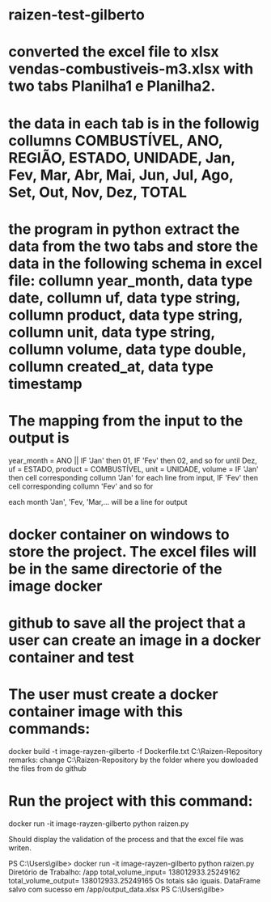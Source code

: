 # raizen-test-gilberto

# converted the excel file to xlsx vendas-combustiveis-m3.xlsx with two tabs Planilha1 e Planilha2. 

# the data in each tab is in the followig collumns COMBUSTÍVEL, ANO, REGIÃO, ESTADO, UNIDADE, Jan, Fev, Mar, Abr, Mai, Jun, Jul, Ago, Set, Out, Nov, Dez, TOTAL

# the program in python extract the data from the two tabs and store the data in the following schema in excel file: collumn year_month, data type date, collumn uf, data type string, collumn product, data type string, collumn unit, data type string, collumn volume, data type double, collumn created_at, data type timestamp

# The mapping from the input to the output is

year_month = ANO || IF 'Jan' then 01, IF 'Fev' then 02, and so for until Dez,
uf = ESTADO,
product = COMBUSTÍVEL,
unit = UNIDADE,
volume =  IF 'Jan' then cell corresponding collumn 'Jan' for each line from input, IF 'Fev' then cell corresponding collumn 'Fev' and so for

each month 'Jan', 'Fev, 'Mar,... will be a line for output


# docker container on windows to store the project. The excel files will be in the same directorie of the image docker

# github to save all the project that a user can create an image in a docker container and test 

 
# The user must create a docker container image with this commands:

docker build -t image-rayzen-gilberto -f Dockerfile.txt C:\Raizen-Repository 
remarks: change C:\Raizen-Repository by the folder where you dowloaded the files from do github 

# Run the project with this command:
docker run -it image-rayzen-gilberto python raizen.py

Should display the validation of the process and that the excel file was writen.

PS C:\Users\gilbe> docker run -it image-rayzen-gilberto python raizen.py
Diretório de Trabalho: /app
total_volume_input=  138012933.25249162
total_volume_output=  138012933.25249165
Os totais são iguais.
DataFrame salvo com sucesso em /app/output_data.xlsx
PS C:\Users\gilbe> 
